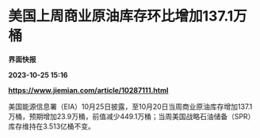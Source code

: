 # 美国上周商业原油库存环比增加137.1万桶
**界面快报**

**2023-10-25 15:16**

**https://www.jiemian.com/article/10287111.html**

美国能源信息署（EIA）10月25日披露，至10月20日当周商业原油库存增加137.1万桶，预期增加23.9万桶，前值减少449.1万桶；当周美国战略石油储备（SPR）库存维持在3.513亿桶不变。